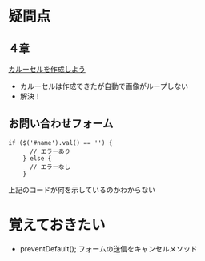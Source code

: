 # 疑問点
## ４章
[カルーセルを作成しよう](https://terakoya.sejuku.net/programs/161/chapters/2189#%E3%82%AB%E3%83%AB%E3%83%BC%E3%82%BB%E3%83%AB%E3%81%AE%E4%BD%9C%E6%88%90%E6%89%8B%E9%A0%86)
- カルーセルは作成できたが自動で画像がループしない
- 解決！

## お問い合わせフォーム

```
if ($('#name').val() == '') {
      // エラーあり
    } else {
      // エラーなし
    }

```

上記のコードが何を示しているのかわからない



# 覚えておきたい
- preventDefault(); フォームの送信をキャンセルメソッド